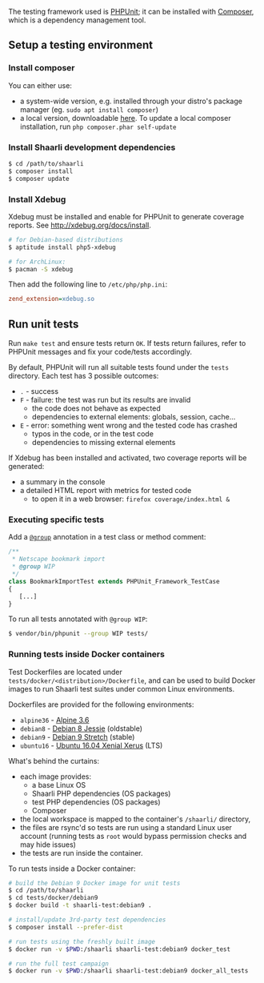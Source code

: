 The testing framework used is [PHPUnit](https://phpunit.de/); it can be installed with [Composer](https://getcomposer.org/), which is a dependency management tool.

## Setup a testing environment

### Install composer

You can either use:

- a system-wide version, e.g. installed through your distro's package manager (eg. `sudo apt install composer`)
- a local version, downloadable [here](https://getcomposer.org/download/). To update a local composer installation, run `php composer.phar self-update`


### Install Shaarli development dependencies

```bash
$ cd /path/to/shaarli
$ composer install
$ composer update
```

### Install Xdebug

Xdebug must be installed and enable for PHPUnit to generate coverage reports. See http://xdebug.org/docs/install.

```bash
# for Debian-based distributions
$ aptitude install php5-xdebug

# for ArchLinux:
$ pacman -S xdebug
```

Then add the following line to `/etc/php/php.ini`:

```ini
zend_extension=xdebug.so
```

## Run unit tests

Run `make test` and ensure tests return `OK`. If tests return failures, refer to PHPUnit messages and fix your code/tests accordingly.

By default, PHPUnit will run all suitable tests found under the `tests` directory. Each test has 3 possible outcomes:

- `.` - success
- `F` - failure: the test was run but its results are invalid
    - the code does not behave as expected
    - dependencies to external elements: globals, session, cache...
- `E` - error: something went wrong and the tested code has crashed
    - typos in the code, or in the test code
    - dependencies to missing external elements

If Xdebug has been installed and activated, two coverage reports will be generated:

- a summary in the console
- a detailed HTML report with metrics for tested code
    - to open it in a web browser: `firefox coverage/index.html &`

### Executing specific tests

Add a [`@group`](https://phpunit.de/manual/current/en/appendixes.annotations.html#appendixes.annotations.group) annotation in a test class or method comment:

```php
/**
 * Netscape bookmark import
 * @group WIP
 */
class BookmarkImportTest extends PHPUnit_Framework_TestCase
{
   [...]
}
```

To run all tests annotated with `@group WIP`:
```bash
$ vendor/bin/phpunit --group WIP tests/
```

### Running tests inside Docker containers

Test Dockerfiles are located under `tests/docker/<distribution>/Dockerfile`,
and can be used to build Docker images to run Shaarli test suites under common
Linux environments.

Dockerfiles are provided for the following environments:

- `alpine36` - [Alpine 3.6](https://www.alpinelinux.org/downloads/)
- `debian8` - [Debian 8 Jessie](https://www.debian.org/DebianJessie) (oldstable)
- `debian9` - [Debian 9 Stretch](https://wiki.debian.org/DebianStretch) (stable)
- `ubuntu16` - [Ubuntu 16.04 Xenial Xerus](http://releases.ubuntu.com/16.04/) (LTS)

What's behind the curtains:

- each image provides:
    - a base Linux OS
    - Shaarli PHP dependencies (OS packages)
    - test PHP dependencies (OS packages)
    - Composer
- the local workspace is mapped to the container's `/shaarli/` directory,
- the files are rsync'd so tests are run using a standard Linux user account
  (running tests as `root` would bypass permission checks and may hide issues)
- the tests are run inside the container.

To run tests inside a Docker container:

```bash
# build the Debian 9 Docker image for unit tests
$ cd /path/to/shaarli
$ cd tests/docker/debian9
$ docker build -t shaarli-test:debian9 .

# install/update 3rd-party test dependencies
$ composer install --prefer-dist

# run tests using the freshly built image
$ docker run -v $PWD:/shaarli shaarli-test:debian9 docker_test

# run the full test campaign
$ docker run -v $PWD:/shaarli shaarli-test:debian9 docker_all_tests
```
